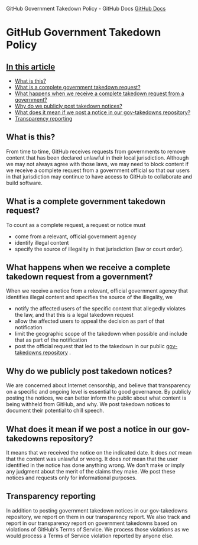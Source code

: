 GitHub Government Takedown Policy - GitHub Docs
[GitHub Docs](/en)

# GitHub Government Takedown Policy

## [In this article](/github/site-policy/github-government-takedown-policy#in-this-article)
- [What is this?](#what-is-this)
- [What is a complete government takedown request?](#what-is-a-complete-government-takedown-request)
- [What happens when we receive a complete takedown request from a government?](#what-happens-when-we-receive-a-complete-takedown-request-from-a-government)
- [Why do we publicly post takedown notices?](#why-do-we-publicly-post-takedown-notices)
- [What does it mean if we post a notice in our gov-takedowns repository?](#what-does-it-mean-if-we-post-a-notice-in-our-gov-takedowns-repository)
- [Transparency reporting](#transparency-reporting)

## What is this?

From time to time, GitHub receives requests from governments to remove content that has been declared unlawful in their local jurisdiction. Although we may not always agree with those laws, we may need to block content if we receive a complete request from a government official so that our users in that jurisdiction may continue to have access to GitHub to collaborate and build software.

## What is a complete government takedown request?

To count as a complete request, a request or notice must

- come from a relevant, official government agency
- identify illegal content
- specify the source of illegality in that jurisdiction (law or court order).

## What happens when we receive a complete takedown request from a government?

When we receive a notice from a relevant, official government agency that identifies illegal content and specifies the source of the illegality, we

- notify the affected users of the specific content that allegedly violates the law, and that this is a legal takedown request
- allow the affected users to appeal the decision as part of that notification
- limit the geographic scope of the takedown when possible and include that as part of the notification
- post the official request that led to the takedown in our public
[gov-takedowns repository](https://github.com/github/gov-takedowns)
.

## Why do we publicly post takedown notices?

We are concerned about Internet censorship, and believe that transparency on a specific and ongoing level is essential to good governance. By publicly posting the notices, we can better inform the public about what content is being withheld from GitHub, and why. We post takedown notices to document their potential to chill speech.

## What does it mean if we post a notice in our gov-takedowns repository?

It means that we received the notice on the indicated date. It does
*not*
mean that the content was unlawful or wrong. It does
*not*
mean that the user identified in the notice has done anything wrong. We don't make or imply any judgment about the merit of the claims they make. We post these notices and requests only for informational purposes.

## Transparency reporting

In addition to posting government takedown notices in our gov-takedowns repository, we report on them in our transparency report. We also track and report in our transparency report on government takedowns based on violations of GitHub's Terms of Service. We process those violations as we would process a Terms of Service violation reported by anyone else.
